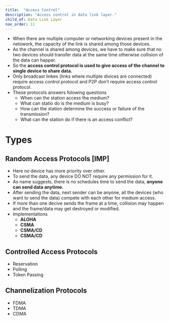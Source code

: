 ```yaml
---
title:  "Access Control"
description: "Access control in data link layer."
child_of: Data Link Layer
nav_order: 11
---
```


- When there are multiple computer or networking devices present in the netowork, the capacity of the link is shared among those devices.
- As the channel is shared among devices, we have to make sure that no two devices should transfer data at the same time otherwise collision of the data can happer.
- So the **access control protocol is used to give access of the channel to single device to share data.**
- Only broadcast linkes (links where multiple divices are connected) require access control protocol and P2P don't require access control protocol.
- These protocols answers folowing questions
    - When can the station access the medium?
    - What can statio do is the medium is busy?
    - How can the station determine the success or failure of the transmission?
    - What can the station do if there is an access conflict?
        
# Types

## Random Access Protocols [IMP]

- Here no device has more priority over other.
- To send the data, any device DO NOT require any permission for it.
- As name suggests, there is no schedules time to send the data, **anyone can send data anytime.**
- After sending the data, next sender can be anyone, all the devices (who want to send the data) compete with each other for medium access.
- If more than one decive sends the frame at a time, collision may happen and the frame/data may get destroyed or modified.
- Implementations
    - **ALOHA**
    - **CSMA**
    - **CSMA/CD**
    - **CSMA/CD**

## Controlled Access Protocols

- Reservation
- Polling
- Token Passing
 
## Channelization Protocols

- FDMA
- TDMA
- CDMA

